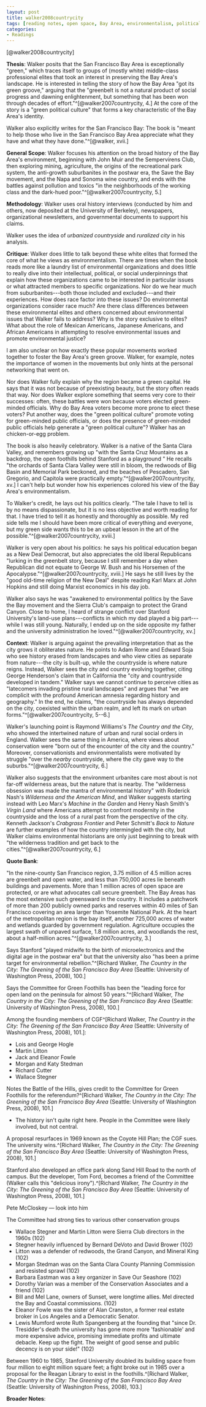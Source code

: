 ```yaml
---
layout: post
title: walker2008countrycity
tags: [reading notes, open space, Bay Area, environmentalism, political culture, Stanford University, Committee for Green Foothills, Karl Belser, Wallace Stegner]
categories:
- Readings
---
```


[@walker2008countrycity]

**Thesis**: Walker posits that the San Francisco Bay Area is exceptionally
"green," which traces itself to groups of (mostly white) middle-class
professional elites that took an interest in preserving the Bay Area's
landscape. He is interested in telling the story of how the Bay Area "got its
green groove," arguing that the "greenbelt is not a natural product of social
progress and dawning enlightenment, but something that has been won through
decades of effort."^[@walker2007countrycity, 4.] At the core of the story is a
"green political culture" that forms a key characteristic of the Bay Area's
identity.

Walker also explicitly writes for the San Francisco Bay: The book is "meant to
help those who live in the San Francisco Bay Area appreciate what they have
and what they have done."^[@walker, xvii.]

**General Scope**: Walker focuses his attention on the broad history of the
Bay Area's environment, beginning with John Muir and the Sempervirens Club,
then exploring mining, agriculture, the origins of the recreational park
system, the anti-growth suburbanites in the postwar era, the Save the Bay
movement, and the Napa and Sonoma wine country, and ends with the battles
against pollution and toxics "in the neighborhoods of the working class and
the dark-hued poor."^[@walker2007countrycity, 5.]

**Methodology**: Walker uses oral history interviews (conducted by him and
others, now deposited at the University of Berkeley), newspapers,
organizational newsletters, and governmental documents to support his claims.

Walker uses the idea of *urbanized countryside* and *ruralized city* in his
analysis.

**Critique**: Walker does little to talk beyond these white elites that formed
the core of what he views as environmentalism. There are times when the book
reads more like a laundry list of environmental organizations and does little
to really dive into their intellectual, political, or social underpinnings
that explain how these organizations came to be interested in particular
issues or what attracted members to specific organizations. Nor do we hear
much from suburbanites---both those included and excluded---and their
experiences. How does race factor into these issues? Do environmental
organizations consider race much? Are there class differences between these
environmental elites and others concerned about environmental issues that
Walker fails to address? Why is the story exclusive to elites? What about the
role of Mexican Americans, Japanese Americans, and African Americans in
attempting to resolve environmental issues and promote environmental justice?

I am also unclear on how exactly these popular movements worked together to
foster the Bay Area's green groove. Walker, for example, notes the importance
of women in the movements but only hints at the personal networking that went
on.

Nor does Walker fully explain why the region became a green capital. He says
that it was not because of preexisting beauty, but the story often reads that
way. Nor does Walker explore something that seems very core to their
successes: often, these battles were won because voters elected green-minded
officials. Why do Bay Area voters become more prone to elect these voters? Put
another way, does the "green political culture" promote voting for
green-minded public officials, or does the presence of green-minded public
officials help generate a "green political culture"? Walker has an
chicken-or-egg problem.

The book is also heavily celebratory. Walker is a native of the Santa Clara
Valley, and remembers growing up "with the Santa Cruz Mountains as a backdrop,
the open foothills behind Stanford as a playground " He recalls "the orchards
of Santa Clara Valley were still in bloom, the redwoods of Big Basin and
Memorial Park beckoned, and the beaches of Pescadero, San Gregorio, and
Capitola were practically empty."^[@walker2007countrycity, xv.] I can't help
but wonder how his experiences colored his view of the Bay Area's
environmentalism.

To Walker's credit, he lays out his politics clearly. "The tale I have to tell
is by no means dispassionate, but it is no less objective and worth reading
for that. I have tried to tell it as honestly and thoroughly as possible. My
red side tells me I should have been more critical of everything and everyone,
but my green side wants this to be an upbeat lesson in the art of the
possible."^[@walker2007countrycity, xviii.]

Walker is very open about his politics: he says his political education began
as a New Deal Democrat, but also appreciates the old liberal Republicans
"lurking in the greenbelt story, because I still remember a day when
Republican did not equate to George W. Bush and his Horsemen of the
Apocalypse."^[@walker2007countrycity, xviii.] He says he still lives by the
"good old-time religion of the New Deal" despite reading Karl Marx at John
Hopkins and still doing Marxist economics in his day job.

Walker also says he was "awakened to environmental politics by the Save the
Bay movement and the Sierra Club's campaign to protect the Grand Canyon. Close
to home, I heard of strange conflict over Stanford University's land-use
plans---conflicts in which my dad played a big part---while I was still young.
Naturally, I ended up on the side opposite my father and the university
administration he loved."^[@walker2007countrycity, xv.]

**Context**: Walker is arguing against the prevailing interpretation that as
the city grows it obliterates nature. He points to Adam Rome and Edward Soja
who see history erased from landscapes and who view cities as separate from
nature---the city is built-up, while the countryside is where nature reigns.
Instead, Walker sees the city and country evolving together, citing George
Henderson's claim that in California the "city and countryside developed in
tandem." Walker says we cannot continue to perceive cities as "latecomers
invading pristine rural landscapes" and argues that "we are complicit with the
profound American amnesia regarding history and geography." In the end, he
claims, "the countryside has always depended on the city, coexisted within the
urban realm, and left its mark on urban forms."^[@walker2007countrycity,
5--6.]

Walker's launching point is Raymond Williams's *The Country and the City*, who
showed the intertwined nature of urban and rural social orders in England.
Walker sees the same thing in America, where views about conservation were
"born out of the encounter of the city and the country." Moreover,
conservationists and environmentalists were motivated by struggle "over the
*nearby* countryside, where the city gave way to the
suburbs."^[@walker2007countrycity, 6.]

Walker also suggests that the environment urbanites care most about is not
far-off wilderness areas, but the nature that is nearby. The "wilderness
obsession was made the mantra of environmental history" with Roderick Nash's
*Wilderness and the American Mind*, and Walker suggests starting instead with
Leo Marx's *Machine in the Garden* and Henry Nash Smith's *Virgin Land* where
Americans attempt to confront modernity in the countryside and the loss of a
rural past from the perspective of the city. Kenneth Jackson's *Crabgrass
Frontier* and Peter Schmitt's *Back to Nature* are further examples of how the
country intermingled with the city, but Walker claims environmental historians
are only just beginning to break with "the wilderness tradition and get back
to the cities."^[@walker2007countrycity, 6.]

**Quote Bank**:

"In the nine-county San Francisco region, 3.75 million of 4.5 million acres
are greenbelt and open water, and less than 750,000 acres lie beneath
buildings and pavements. More than 1 million acres of open space are
protected, or are what advocates call secure greenbelt. The Bay Areas has the
most extensive such greensward in the country. It includes a patchwork of more
than 200 publicly owned parks and reserves within 40 miles of San Francisco
covering an area larger than Yosemite National Park. At the heart of the
metropolitan region is the bay itself, another 725,000 acres of water and
wetlands guarded by government regulation. Agriculture occupies the largest
swath of unpaved surface, 1.8 million acres, and woodlands the rest, about a
half-million acres."^[@walker2007countrycity, 3.]

Says Stanford "played midwife to the birth of microelectronics and the digital
age in the postwar era" but that the university also "has been a prime target
for environmental rebellion."^[Richard Walker, *The Country in the City: The
Greening of the San Francisco Bay Area* (Seattle: University of Washington
Press, 2008), 100.]

Says the Committee for Green Foothills has been the "leading force for open
land on the peninsula for almost 50 years."^[Richard Walker, *The Country in
the City: The Greening of the San Francisco Bay Area* (Seattle: University of
Washington Press, 2008), 100.]


Among the founding members of CGF^[Richard Walker, *The Country in the City: The
Greening of the San Francisco Bay Area* (Seattle: University of Washington
Press, 2008), 101.]:

* Lois and George Hogle
* Martin Litton
* Jack and Eleanor Fowle
* Morgan and Katy Stedman
* Richard Cutter
* Wallace Stegner

Notes the Battle of the Hills, gives credit to the Committee for Green
Foothills for the referendum?^[Richard Walker, *The Country in the City: The
Greening of the San Francisco Bay Area* (Seattle: University of Washington
Press, 2008), 101.]

* The history isn't quite right here. People in the Committee were likely
involved, but not central.

A proposal resurfaces in 1969 known as the Coyote Hill Plan; the CGF sues. The
university wins.^[Richard Walker, *The Country in the City: The Greening of
the San Francisco Bay Area* (Seattle: University of Washington Press, 2008),
101.]

Stanford also developed an office park along Sand Hill Road to the north of
campus. But the developer, Tom Ford, becomes a friend of the Committee (Walker
calls this "delicious irony").^[Richard Walker, *The Country in the City: The
Greening of the San Francisco Bay Area* (Seattle: University of Washington
Press, 2008), 101.]


Pete McCloskey — look into him

The Committee had strong ties to various other conservation groups

* Wallace Stegner and Martin Litton were Sierra Club directors in the 1960s
(102)
* Stegner heavily influenced by Bernard DeVoto and David Brower (102)
* Litton was a defender of redwoods, the Grand Canyon, and Mineral King (102)
* Morgan Stedman was on the Santa Clara County Planning Commission and
resisted sprawl (102)
* Barbara Eastman was a key organizer in Save Our Seashore (102)
* Dorothy Varian was a member of the Conservation Associates and a friend
(102)
* Bill and Mel Lane, owners of Sunset, were longtime allies. Mel directed the
Bay and Coastal commissions. (102)
* Eleanor Fowle was the sister of Alan Cranston, a former real estate broker
in Los Angeles and a Democratic Senator.
* Lewis Mumford wrote Ruth Spangenberg at the founding that "since Dr.
Tresidder's death the university has gone more more 'fashionable' and more
expensive advice, promising immediate profits and ultimate debacle. Keep up
the fight. The weight of good sense and public decency is on your side!" (102)

Between 1960 to 1985, Stanford University doubled its building space from four
million to eight million square feet; a fight broke out in 1985 over a
proposal for the Reagan Library to exist in the foothills.^[Richard Walker,
*The Country in the City: The Greening of the San Francisco Bay Area*
(Seattle: University of Washington Press, 2008), 103.]

**Broader Notes**:
